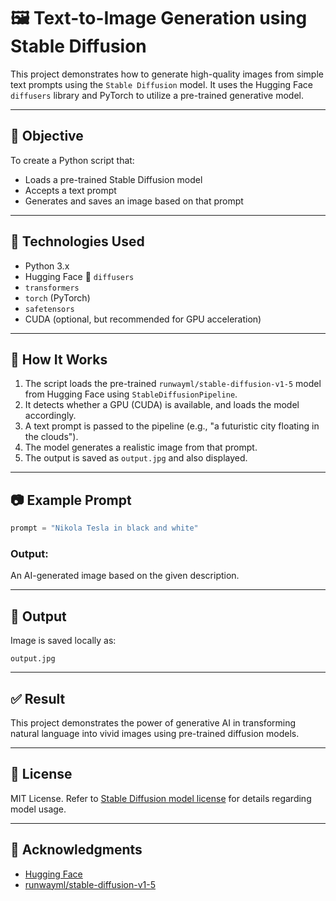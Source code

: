 # 🖼️ Text-to-Image Generation using Stable Diffusion

This project demonstrates how to generate high-quality images from simple text prompts using the `Stable Diffusion` model. It uses the Hugging Face `diffusers` library and PyTorch to utilize a pre-trained generative model.

---

## 📌 Objective

To create a Python script that:
- Loads a pre-trained Stable Diffusion model
- Accepts a text prompt
- Generates and saves an image based on that prompt

---

## 🚀 Technologies Used

- Python 3.x
- Hugging Face 🤗 `diffusers`
- `transformers`
- `torch` (PyTorch)
- `safetensors`
- CUDA (optional, but recommended for GPU acceleration)

---

## 🧠 How It Works

1. The script loads the pre-trained `runwayml/stable-diffusion-v1-5` model from Hugging Face using `StableDiffusionPipeline`.
2. It detects whether a GPU (CUDA) is available, and loads the model accordingly.
3. A text prompt is passed to the pipeline (e.g., "a futuristic city floating in the clouds").
4. The model generates a realistic image from that prompt.
5. The output is saved as `output.jpg` and also displayed.

---

## 📷 Example Prompt

```python
prompt = "Nikola Tesla in black and white"
```

### Output:
An AI-generated image based on the given description.

---

## 📁 Output

Image is saved locally as:

```
output.jpg
```

---

## ✅ Result

This project demonstrates the power of generative AI in transforming natural language into vivid images using pre-trained diffusion models.

---

## 📜 License

MIT License. Refer to [Stable Diffusion model license](https://huggingface.co/runwayml/stable-diffusion-v1-5) for details regarding model usage.

---

## 🙌 Acknowledgments

- [Hugging Face](https://huggingface.co/)
- [runwayml/stable-diffusion-v1-5](https://huggingface.co/runwayml/stable-diffusion-v1-5)
